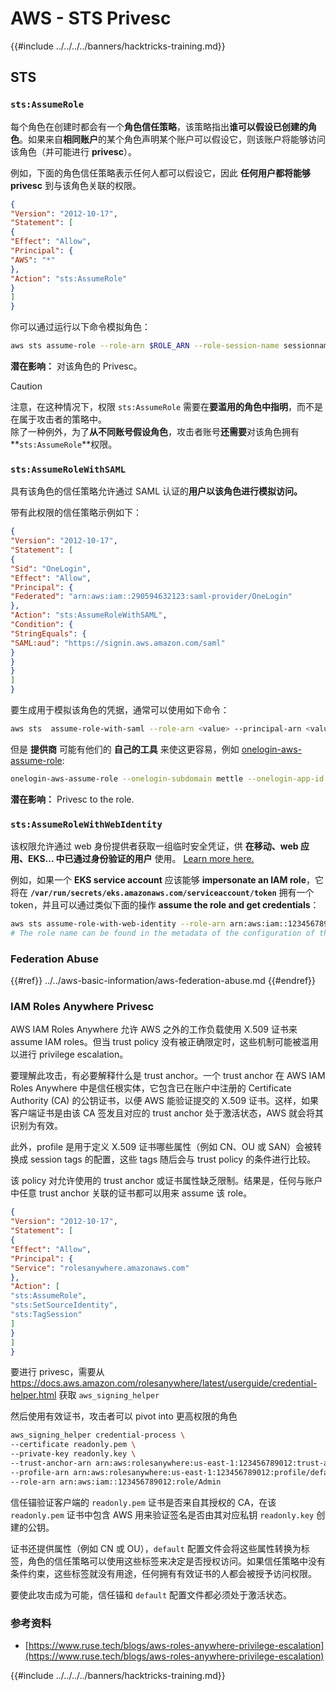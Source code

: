 # AWS - STS Privesc

{{#include ../../../../banners/hacktricks-training.md}}

## STS

### `sts:AssumeRole`

每个角色在创建时都会有一个**角色信任策略**，该策略指出**谁可以假设已创建的角色**。如果来自**相同账户**的某个角色声明某个账户可以假设它，则该账户将能够访问该角色（并可能进行 **privesc**）。

例如，下面的角色信任策略表示任何人都可以假设它，因此 **任何用户都将能够 privesc** 到与该角色关联的权限。
```json
{
"Version": "2012-10-17",
"Statement": [
{
"Effect": "Allow",
"Principal": {
"AWS": "*"
},
"Action": "sts:AssumeRole"
}
]
}
```
你可以通过运行以下命令模拟角色：
```bash
aws sts assume-role --role-arn $ROLE_ARN --role-session-name sessionname
```
**潜在影响：** 对该角色的 Privesc。

> [!CAUTION]
> 注意，在这种情况下，权限 `sts:AssumeRole` 需要在**要滥用的角色中指明**，而不是在属于攻击者的策略中。\
> 除了一种例外，为了**从不同账号假设角色**，攻击者账号**还需要**对该角色拥有**`sts:AssumeRole`**权限。


### `sts:AssumeRoleWithSAML`

具有该角色的信任策略允许通过 SAML 认证的**用户以该角色进行模拟访问。**

带有此权限的信任策略示例如下：
```json
{
"Version": "2012-10-17",
"Statement": [
{
"Sid": "OneLogin",
"Effect": "Allow",
"Principal": {
"Federated": "arn:aws:iam::290594632123:saml-provider/OneLogin"
},
"Action": "sts:AssumeRoleWithSAML",
"Condition": {
"StringEquals": {
"SAML:aud": "https://signin.aws.amazon.com/saml"
}
}
}
]
}
```
要生成用于模拟该角色的凭据，通常可以使用如下命令：
```bash
aws sts  assume-role-with-saml --role-arn <value> --principal-arn <value>
```
但是 **提供商** 可能有他们的 **自己的工具** 来使这更容易，例如 [onelogin-aws-assume-role](https://github.com/onelogin/onelogin-python-aws-assume-role):
```bash
onelogin-aws-assume-role --onelogin-subdomain mettle --onelogin-app-id 283740 --aws-region eu-west-1 -z 3600
```
**潜在影响：** Privesc to the role.

### `sts:AssumeRoleWithWebIdentity`

该权限允许通过 web 身份提供者获取一组临时安全凭证，供 **在移动、web 应用、EKS... 中已通过身份验证的用户** 使用。 [Learn more here.](https://docs.aws.amazon.com/STS/latest/APIReference/API_AssumeRoleWithWebIdentity.html)

例如，如果一个 **EKS service account** 应该能够 **impersonate an IAM role**，它将在 **`/var/run/secrets/eks.amazonaws.com/serviceaccount/token`** 拥有一个 token，并且可以通过类似下面的操作 **assume the role and get credentials**：
```bash
aws sts assume-role-with-web-identity --role-arn arn:aws:iam::123456789098:role/<role_name> --role-session-name something --web-identity-token file:///var/run/secrets/eks.amazonaws.com/serviceaccount/token
# The role name can be found in the metadata of the configuration of the pod
```
### Federation Abuse

{{#ref}}
../../aws-basic-information/aws-federation-abuse.md
{{#endref}}

### IAM Roles Anywhere Privesc

AWS IAM Roles Anywhere 允许 AWS 之外的工作负载使用 X.509 证书来 assume IAM roles。但当 trust policy 没有被正确限定时，这些机制可能被滥用以进行 privilege escalation。

要理解此攻击，有必要解释什么是 trust anchor。一个 trust anchor 在 AWS IAM Roles Anywhere 中是信任根实体，它包含已在账户中注册的 Certificate Authority (CA) 的公钥证书，以便 AWS 能验证提交的 X.509 证书。这样，如果客户端证书是由该 CA 签发且对应的 trust anchor 处于激活状态，AWS 就会将其识别为有效。

此外，profile 是用于定义 X.509 证书哪些属性（例如 CN、OU 或 SAN）会被转换成 session tags 的配置，这些 tags 随后会与 trust policy 的条件进行比较。

该 policy 对允许使用的 trust anchor 或证书属性缺乏限制。结果是，任何与账户中任意 trust anchor 关联的证书都可以用来 assume 该 role。
```json
{
"Version": "2012-10-17",
"Statement": [
{
"Effect": "Allow",
"Principal": {
"Service": "rolesanywhere.amazonaws.com"
},
"Action": [
"sts:AssumeRole",
"sts:SetSourceIdentity",
"sts:TagSession"
]
}
]
}

```
要进行 privesc，需要从 https://docs.aws.amazon.com/rolesanywhere/latest/userguide/credential-helper.html 获取 `aws_signing_helper`

然后使用有效证书，攻击者可以 pivot into 更高权限的角色
```bash
aws_signing_helper credential-process \
--certificate readonly.pem \
--private-key readonly.key \
--trust-anchor-arn arn:aws:rolesanywhere:us-east-1:123456789012:trust-anchor/ta-id \
--profile-arn arn:aws:rolesanywhere:us-east-1:123456789012:profile/default \
--role-arn arn:aws:iam::123456789012:role/Admin
```
信任锚验证客户端的 `readonly.pem` 证书是否来自其授权的 CA，在该 `readonly.pem` 证书中包含 AWS 用来验证签名是否由其对应私钥 `readonly.key` 创建的公钥。

证书还提供属性（例如 CN 或 OU），`default` 配置文件会将这些属性转换为标签，角色的信任策略可以使用这些标签来决定是否授权访问。如果信任策略中没有条件约束，这些标签就没有用途，任何拥有有效证书的人都会被授予访问权限。

要使此攻击成为可能，信任锚和 `default` 配置文件都必须处于激活状态。

### 参考资料

- [https://www.ruse.tech/blogs/aws-roles-anywhere-privilege-escalation](https://www.ruse.tech/blogs/aws-roles-anywhere-privilege-escalation)

{{#include ../../../../banners/hacktricks-training.md}}
